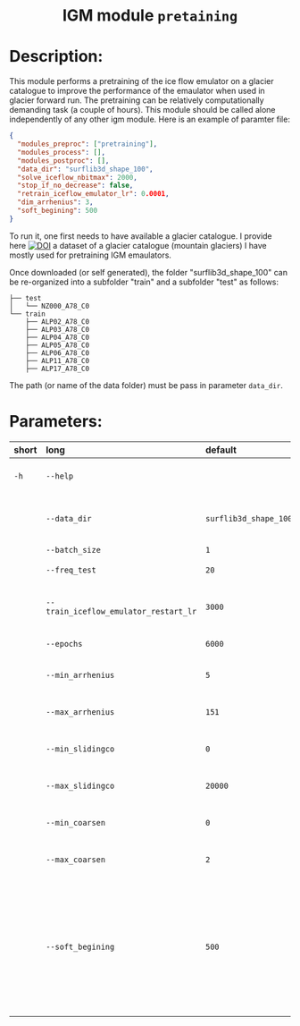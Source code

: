 
### <h1 align="center" id="title">IGM module `pretaining` </h1>

# Description:

This module performs a pretraining of the ice flow emulator on a glacier catalogue to improve the performance of the emaulator when used in glacier forward run. The pretraining can be relatively computationally demanding task (a couple of hours). This module should be called alone independently of any other igm module. Here is an example of paramter file:

```json
{
  "modules_preproc": ["pretraining"],
  "modules_process": [],
  "modules_postproc": [],
  "data_dir": "surflib3d_shape_100",
  "solve_iceflow_nbitmax": 2000,
  "stop_if_no_decrease": false,
  "retrain_iceflow_emulator_lr": 0.0001,
  "dim_arrhenius": 3,
  "soft_begining": 500
}
```

 To run it, one first needs to have available a glacier catalogue.
 I provide here [![DOI](https://zenodo.org/badge/DOI/10.5281/zenodo.8332898.svg)](https://doi.org/10.5281/zenodo.8332898) a dataset of a glacier catalogue (mountain glaciers) I have mostly used for pretraining IGM emaulators.

Once downloaded (or self generated), the folder 
"surflib3d_shape_100" can be re-organized into a subfolder "train" and a subfolder "test"  as follows:

```
├── test
│   └── NZ000_A78_C0
└── train
    ├── ALP02_A78_C0
    ├── ALP03_A78_C0
    ├── ALP04_A78_C0
    ├── ALP05_A78_C0
    ├── ALP06_A78_C0
    ├── ALP11_A78_C0
    ├── ALP17_A78_C0
```

The path (or name of the data folder) must be pass in parameter `data_dir`.
 
# Parameters: 


|short|long|default|help|
| :--- | :--- | :--- | :--- |
|`-h`|`--help`||show this help message and exit|
||`--data_dir`|`surflib3d_shape_100`|Directory of the data of the glacier catalogu|
||`--batch_size`|`1`|Batch size|
||`--freq_test`|`20`|Frequence of the test|
||`--train_iceflow_emulator_restart_lr`|`3000`|Restart frequency for the learning rate|
||`--epochs`|`6000`|Number of epochs|
||`--min_arrhenius`|`5`|Minium Arrhenius factor|
||`--max_arrhenius`|`151`|Maximum Arrhenius factor|
||`--min_slidingco`|`0`|Minimum sliding coefficient|
||`--max_slidingco`|`20000`|Maximum sliding coefficient|
||`--min_coarsen`|`0`|Minimum coarsening factor|
||`--max_coarsen`|`2`|Maximum coarsening factor|
||`--soft_begining`|`500`|soft_begining, if 0 explore all parameters btwe min and max, otherwise,               only explore from this iteration while keeping mid-value fir the first it.|
